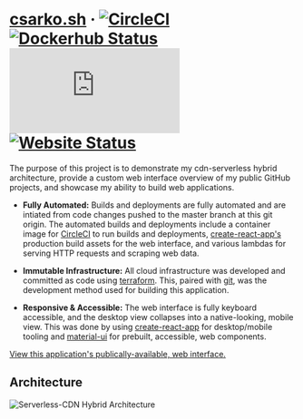 # [csarko.sh](https://csarko.sh) &middot; [![CircleCI](https://img.shields.io/circleci/build/github/csarkosh/csarko.sh.svg)](https://circleci.com/gh/csarkosh/csarko.sh) [![Dockerhub Status](https://img.shields.io/docker/cloud/build/csarko/node_terraform_awscli?label=ci%20image%20build)](https://hub.docker.com/r/csarko/node_terraform_awscli/builds) [![Mozilla Observability](https://img.shields.io/mozilla-observatory/grade/csarko.sh?label=mozilla%20observatory&publish)](https://observatory.mozilla.org/analyze/csarko.sh) [![Website Status](https://img.shields.io/website/https/csarko.sh.svg)](https://csarko.sh)

The purpose of this project is to demonstrate my cdn-serverless hybrid architecture, provide a custom web interface overview of my public GitHub projects, and showcase my ability to build web applications.

* **Fully Automated:** Builds and deployments are fully automated and are intiated from code changes pushed to the master branch at this git origin. The automated builds and deployments include a container image for [CircleCI](https://circleci.com/) to run builds and deployments, [create-react-app's](https://facebook.github.io/create-react-app/) production build assets for the web interface, and various lambdas for serving HTTP requests and scraping web data.

* **Immutable Infrastructure:** All cloud infrastructure was developed and committed as code using [terraform](https://www.terraform.io/). This, paired with [git](https://git-scm.com/), was the development method used for building this application.

* **Responsive & Accessible:** The web interface is fully keyboard accessible, and the desktop view collapses into a native-looking, mobile view. This was done by using [create-react-app](https://facebook.github.io/create-react-app/) for desktop/mobile tooling and [material-ui](https://material-ui.com/) for prebuilt, accessible, web components.


[View this application's publically-available, web interface.](https://csarko.sh)

## Architecture
![Serverless-CDN Hybrid Architecture](https://csarko.sh/docs/cdn-serverless.svg)
